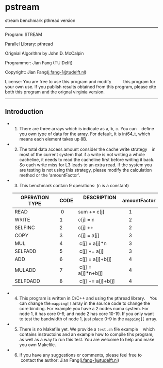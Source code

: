 # pstream
stream benchmark pthread version

--------------------------------------------------------------

 Program: STREAM
 
 Parallel Library: pthread
 
 Orignial Algorithm by John D. McCalpin
 
 Programmer: Jian Fang (TU Delft)
 
 Copyright: Jian Fang(j.fang-1@tudelft.nl)
 
 License: You are free to use this program and modify
          this program for your own use. If you publish
          results obtained from this program, please
          cite both this program and the orignal virginia
          version.

--------------------------------------------------------------


## Introduction

* 1. There are three arrays which is indicate as a, b, c. You can
   define you own type of data for the array. For default, it is
   int64_t, which means each element takes up 8B.

* 2. The total data access amount consider the cache write strategy
   in most of the current system that if a write is not writing a
   whole cacheline, it needs to read the cacheline first before 
   writing it back. So each write miss for L3 leads to an extra
   read. If the system you are testing is not using this strategy,
   please modify the calculation method or the 'amountFactor'.

* 3. This benchmark contain 9 operations:   (n is a constant)

  |  OPERATION TYPE | CODE |    DESCRIPTION    | amountFactor|
  |-----------------|------|-------------------|-------------|
  |  READ           |  0   | sum += c[j]       |      1      |
  |  WRITE          |  1   | c[j] = n          |      2      |
  |  SELFINC        |  2   | c[j] ++           |      2      |
  |  COPY           |  3   | c[j] = a[j]       |      3      |
  |  MUL            |  4   | c[j] = a[j]*n     |      3      |
  |  SELFADD        |  5   | c[j] += a[j]      |      3      |
  |  ADD            |  6   | c[j] = a[j]+b[j]  |      4      |
  |  MULADD         |  7   | c[j] = a[j]*n+b[j]|      4      |
  |  SELFDADD       |  8   | c[j] += a[j]+b[j] |      4      |
    
* 4. This program is written in C/C++ and using the pthread library.
   You can change the `mapping[]` array in the source code to
   change the core binding. For example you have a 2 nodes numa
   system. For node 1, it has core 0-9, and node 2 has core
   10-19. If you only want to test the bandwidth of node 1,
   just place 0-9 in the `mapping[]` array.
   
* 5. There is no Makefile yet. We provide a `test.sh` file example
   which contains instructoins and an example how to compile tihs
   program, as well as a way to run this test. You are welcome to
   help and make you own Makefile.
   
* 6. If you have any suggestions or comments, please feel free to
   contact the author:
   Jian Fang(j.fang-1@tudelft.nl)
